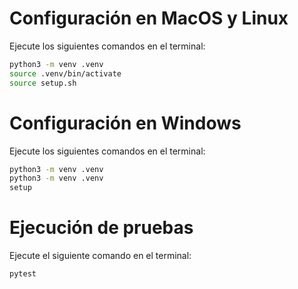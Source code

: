 # Configuración en MacOS y Linux

Ejecute los siguientes comandos en el terminal:

```bash
python3 -m venv .venv
source .venv/bin/activate
source setup.sh
```

# Configuración en Windows

Ejecute los siguientes comandos en el terminal:

```bash
python3 -m venv .venv
python3 -m venv .venv
setup
```

# Ejecución de pruebas

Ejecute el siguiente comando en el terminal:

```bash
pytest
```